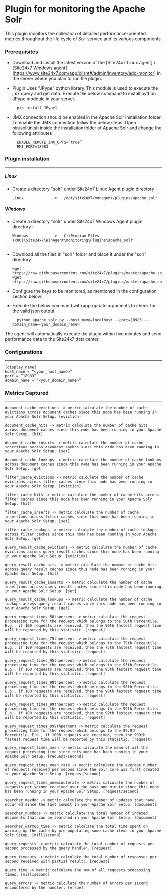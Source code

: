 Plugin for monitoring the Apache Solr 
==============================================

This plugin monitors the collection of detailed performance-oriented metrics throughout the life cycle of Solr service and its various components.

### Prerequisites

- Download and install the latest version of the [Site24x7 Linux agent] / [Site24x7 Windows agent] (https://www.site24x7.com/app/client#/admin/inventory/add-monitor) in the server where you plan to run the plugin. 

- Plugin Uses "JPype" python library. This module is used to execute the jmx query and get data. Execute the below command to install python JPype modeule in your server.  

		pip install JPype1
		
- JMX connection should be enabled in the Apache Solr installation folder. To enable the JMX connection follow the below steps: Open bin/solr.in.sh inside the installation folder of Apache Solr and change the following attributes

		ENABLE_REMOTE_JMX_OPTS=”true”
		RMI_PORT=18983
		

### Plugin installation
---
##### Linux 

- Create a directory "solr" under Site24x7 Linux Agent plugin directory : 

      Linux             ->   /opt/site24x7/monagent/plugins/apache_solr

##### Windows 

- Create a directory "solr" under Site24x7 Windows Agent plugin directory : 

      Windows           ->   C:\Program Files (x86)\Site24x7\WinAgent\monitoring\Plugins\apache_solr
      
---

- Download all the files in "solr" folder and place it under the "solr" directory

	  wget https://raw.githubusercontent.com/site24x7/plugins/master/apache_solr/apache_solr.py
	  wget https://raw.githubusercontent.com/site24x7/plugins/master/apache_solr/apache_solr.cfg
	
- Configure the keys to be monitored, as mentioned in the configuration section below.

- Execute the below command with appropriate arguments to check for the valid json output.  

		python apache_solr.py --host_name=localhost --port=18983 --domain_name=<your_domain_name>


The agent will automatically execute the plugin within five minutes and send performance data to the Site24x7 data center.

### Configurations
---
	[display_name]
	host_name = “<your_host_name>”
	port = “18983”
	domain_name = “<your_domain_name>”

### Metrics Captured
---
	document_cache_evictions -> metric calculate the number of cache evictions across document caches since this node has been running in your Apache Solr Setup. [eviction]

	document_cache_hits -> metric calculate the number of cache hits across document caches since this node has been running in your Apache Solr Setup. [hit]

	document_cache_inserts -> metric calculate the number of cache insertions across document caches since this node has been running in your Apache Solr Setup. [set]

	document_cache_lookups -> metric calculate the number of cache lookups across document caches since this node has been running in your Apache Solr Setup. [get]

	filter_cache_evictions -> metric calculate the number of cache evictions across filter caches since this node has been running in your Apache Solr Setup. [eviction]

	filter_cache_hits -> metric calculate the number of cache hits across filter caches since this node has been running in your Apache Solr Setup. [hit]

	filter_cache_inserts -> metric calculate the number of cache insertions across filter caches since this node has been running in your Apache Solr Setup. [set]

	filter_cache_lookups -> metric calculate the number of cache lookups across filter caches since this node has been running in your Apache Solr Setup. [get]

	query_result_cache_evictions -> metric calculate the number of cache evictions across query result caches since this node has been running in your Apache Solr Setup. [eviction]

	query_result_cache_hits -> metric calculate the number of cache hits across query result caches since this node has been running in your Apache Solr Setup. [hit]

	query_result_cache_inserts -> metric calculate the number of cache insertions across query result caches since this node has been running in your Apache Solr Setup. [set]

	query_result_cache_lookups -> metric calculate the number of cache lookups across query result caches since this node has been running in your Apache Solr Setup. [get]

	query_request_times_50thpercent -> metric calculate the request processing time for the request which belongs to the 50th Percentile. E.g., if 100 requests are received, then the 50th fastest request time will be reported by this statistic. [request]

	query_request_times_75thpercent -> metric calculate the request processing time for the request which belongs to the 75th Percentile. E.g., if 100 requests are received, then the 75th fastest request time will be reported by this statistic. [request]

	query_request_times_95thpercent -> metric calculate the request processing time for the request which belongs to the 95th Percentile. E.g., if 100 requests are received, then the 95th fastest request time will be reported by this statistic. [request]

	query_request_times_98thpercent -> metric calculate the request processing time for the request which belongs to the 98th Percentile. E.g., if 100 requests are received, then the 98th fastest request time will be reported by this statistic. [request]

	query_request_times_99thpercent -> metric calculate the request processing time for the request which belongs to the 99th Percentile. E.g., if 100 requests are received, then the 99th fastest request time will be reported by this statistic. [request]

	query_request_times_999thpercent -> metric calculate the request processing time for the request which belongs to the 99.9th Percentile. E.g., if 1000 requests are received, then the 999th fastest request time will be reported by this statistic. [request]

	query_request_times_mean -> metric calculate the mean of all the request processing time since this node has been running in your Apache Solr Setup. [request/second]

	query_request_times_mean_rate -> metric calculate the average number of requests received per second since the Solr core was first created in your Apache Solr Setup. [request/second]

	query_request_times_oneminuterate -> metric calculate the number of requests per second received over the past one minute since this node has been running in your Apache Solr Setup. [request/second]
	
	searcher_maxdoc -> metric calculate the number of updates that have occurred since the last commit in your Apache Solr Setup. [document]

	searcher_numdocs -> metric calculate the total number of indexed documents that can be searched in your Apache Solr Setup. [document]

	searcher_warmup_time -> metric calculate the total time spent on warming up the cache by pre-populating some cache items in your Apache Solr Setup. [millisecond]
	
	query_requests -> metric calculate the total number of requests per second processed by the query handler. [request]
	
	query_timeouts -> metric calculate the total number of responses per second received with partial results. [request]
	
	query_time -> metric calculate the sum of all requests processing times. [millisecond]
	
	query_errors -> metric calculate the number of errors per second encountered by the handler. [erroe]

